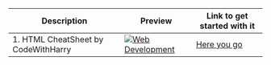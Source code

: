|Description | Preview   | Link to get started with it   |
| ------------ | ------------ | ------------ |
| 1. HTML CheatSheet by CodeWithHarry | [![Web Development](https://user-images.githubusercontent.com/97666287/213903726-821d972f-6cb7-448b-9d7b-2db91bfed3d9.png)](https://www.codewithharry.com/blogpost/html-cheatsheet/)| [Here you go](https://www.codewithharry.com/blogpost/html-cheatsheet/)
